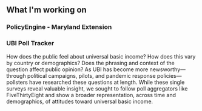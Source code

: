 ## What I'm working on

### PolicyEngine - Maryland Extension

### UBI Poll Tracker
How does the public feel about universal basic income? How does this vary by country or demographics? Does the phrasing and context of the question affect public opinion? As UBI has become more newsworthy—through political campaigns, pilots, and pandemic response policies—pollsters have researched these questions at length. While these single surveys reveal valuable insight, we sought to follow poll aggregators like FiveThirtyEight and show a broader representation, across time and demographics, of attitudes toward universal basic income.

